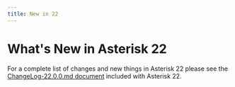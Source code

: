 ```yaml
---
title: New in 22
---
```

# What's New in Asterisk 22
For a complete list of changes and new things in Asterisk 22 please see the [ChangeLog-22.0.0.md document](https://raw.githubusercontent.com/asterisk/asterisk/releases/22/ChangeLogs/ChangeLog-22.0.0.md) included with Asterisk 22.
